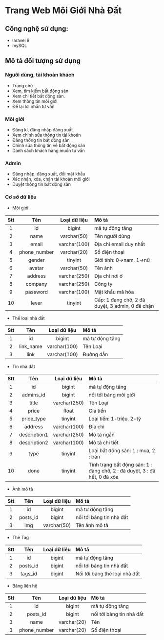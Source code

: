 # Trang Web Môi Giới Nhà Đất

## Công nghệ sử dụng:
- laravel 9
- mySQL

## Mô tả đối tượng sử dụng

### Người dùng, tài khoản khách
- Trang chủ
- Xem, tìm kiếm bất động sản
- Xem chi tiết bất động sản.
- Xem thông tin môi giới
- Để lại lời nhắn tư vấn
### Môi giới
- Đăng kí, đăng nhập đăng xuất
- Xem chỉnh sửa thông tin tài khoản
- Đăng thông tin bất động sản
- Chỉnh sửa thông tin về bất động sản
- Danh sách khách hàng muốn tư vấn
### Admin
-	Đăng nhập, đăng xuất, đổi mật khẩu
-	Xác nhận, xóa, chặn tài khoản môi giới
-	Duyệt thông tin bất động sản

### Cơ sở dữ liệu
- Môi giới

| Stt | Tên | Loại dữ liệu | Mô tả |
| :----: | :----: | :----: | :---- |
| 1 | id | bigint | mã tự động tăng | 
| 2 | name | varchar(50) | Tên người dùng | 
| 3 | email | varchar(100) | Địa chỉ email duy nhất | 
| 4 | phone_number | varchar(20) | Số điện thoại | 
| 5 | gender | tinyint | Giới tính: 0->nam, 1->nữ | 
| 6 | avatar | varchar(50) | Tên ảnh |
| 7 | address | varchar(250) | Địa chỉ nơi ở | 
| 8 | company | varchar(250) | Công ty | 
| 9 | password | varchar(100) | Mật khẩu mã hóa | 
| 10 | lever | tinyint | Cấp: 1 đang chờ, 2 đã duyệt, 3 admin, 0 đã chặn | 

- Thể loại nhà đất

| Stt | Tên | Loại dữ liệu | Mô tả |
| :----: | :----: | :----: | :---- |
| 1 | id | bigint | mã tự động tăng | 
| 2 | link_name | varchar(100) | Tên Loại | 
| 3 | link | varchar(100) | Đường dẫn |

- Tin nhà đất
 
| Stt | Tên | Loại dữ liệu | Mô tả |
| :----: | :----: | :----: | :---- |
| 1 | id | bigint | mã tự động tăng | 
| 2 | admins_id | bigint | nối tới bảng môi giới | 
| 3 | title | varchar(250) | Tên Loại | 
| 4 | price | float | Giá tiền |
| 5 | price_type | tinyint | Loại tiền: 1-triệu, 2-tỷ |
| 6 | address | varchar(100) | Địa chỉ |
| 7 | description1 | varchar(250) | Mô tả ngắn |
| 8 | description2 | varchar(100) | Mô tả chi tiết |
| 9 | type | tinyint | Loại bất động sản: 1 : mua, 2 : bán |
| 10 | done | tinyint | Tình trạng bất động sản: 1 : đang chờ, 2 : đã duyệt, 3 : đã hết, 0 đã xóa |

- Ảnh mô tả

| Stt | Tên | Loại dữ liệu | Mô tả |
| :----: | :----: | :----: | :---- |
| 1 | id | bigint | mã tự động tăng | 
| 2 | posts_id | bigint | nối tới bảng tin nhà đất | 
| 3 | img | varchar(50) | Tên ảnh mô tả | 

- Thẻ Tag

| Stt | Tên | Loại dữ liệu | Mô tả |
| :----: | :----: | :----: | :---- |
| 1 | id | bigint | mã tự động tăng | 
| 2 | posts_id | bigint | nối tới bảng tin nhà đất | 
| 3 | tags_id | bigint | Nối tới bảng thể loại nhà đất |

- Bảng liên hệ

| Stt | Tên | Loại dữ liệu | Mô tả |
| :----: | :----: | :----: | :---- |
| 1 | id | bigint | mã tự động tăng | 
| 2 | posts_id | bigint | nối tới bảng tin nhà đất | 
| 3 | name | varchar(20) | Tên |
| 3 | phone_number | varchar(20) | Số điện thoại |

